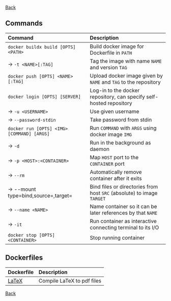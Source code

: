 [Back](../../README.md)

## Commands

| Command                                           | Description                                                            |
|:--------------------------------------------------|:-----------------------------------------------------------------------|
| `docker buildx build [OPTS] <PATH>`               | Build docker image for Dockerfile in `PATH`                            |
| -> `-t <NAME>[:TAG]`                              | Tag the image with name `NAME` and version `TAG`                       |
| `docker push [OPTS] <NAME>[:TAG]`                 | Upload docker image given by `NAME` and `TAG` to the repository        |
| `docker login [OPTS] [SERVER]`                    | Log-in to the docker repository, can specify self-hosted repository    |
| -> `-u <USERNAME>`                                | Use given username                                                     |
| -> `--password-stdin`                             | Take password from stdin                                               |
| `docker run [OPTS] <IMG> [COMMAND] [ARGS]`        | Run `COMMAND` with `ARGS` using docker image `IMG`                     |
| -> `-d`                                           | Run in the background as daemon                                        |
| -> `-p <HOST>:<CONTAINER>`                        | Map `HOST` port to the `CONTAINER` port                                |
| -> `--rm`                                         | Automatically remove container after it exits                          |
| -> --mount type=bind,source=<SRC>,target=<TARGET> | Bind files or directories from host `SRC` (absolute) to image `TARGET` |
| -> `--name <NAME>`                                | Name container so it can be later references by that `NAME`            |
| -> `-it`                                          | Run container as interactive connecting terminal to its I/O            |
| `docker stop [OPTS] <CONTAINER>`                  | Stop running container                                                 |

## Dockerfiles

| Dockerfile          | Description                |
|:--------------------|:---------------------------|
| [LaTeX](./latex.md) | Compile LaTeX to pdf files |

[Back](../../README.md)
